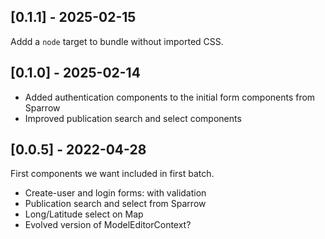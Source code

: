 ## [0.1.1] - 2025-02-15

Addd a `node` target to bundle without imported CSS.

## [0.1.0] - 2025-02-14

- Added authentication components to the initial form components from Sparrow
- Improved publication search and select components

## [0.0.5] - 2022-04-28

First components we want included in first batch.

- Create-user and login forms: with validation
- Publication search and select from Sparrow
- Long/Latitude select on Map
- Evolved version of ModelEditorContext?

